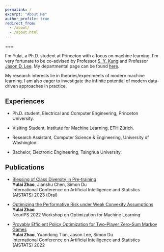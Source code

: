 ```yaml
---
permalink: /
excerpt: "About Me"
author_profile: true
redirect_from: 
  - /about/
  - /about.html
---
```


===

I'm Yulai, a Ph.D. student at Princeton with a focus on machine learning. I'm very fortunate to be co-advised by Professor [S. Y. Kung](https://ece.princeton.edu/people/sun-yuan-kung) and Professor [Jason D. Lee](https://jasondlee88.github.io/). My departmental page can be found [here](https://ece.princeton.edu/people/yulai-zhao).

My research interests lie in theories/experiments of modern machine learning. I am also eager to investigate the infinite potential of modern data-driven approaches in practice.
<!-- I'm Yulai, a Ph.D. student at Princeton University. My research interests lie in theories/experiments of modern machine learning. I am also eager to apply modern data-driven approaches to practice. -->

## Experiences

* Ph.D. student, Electrical and Computer Engineering, Princeton University.
<!-- Fortunately advised by Prof [S.Y. Kung](https://ece.princeton.edu/people/sun-yuan-kung) and [Jason D. Lee](https://jasondlee88.github.io/) -->
* Visiting Student, Institute for Machine Learning, ETH Zürich.
<!-- Hosted by Prof [Aurelien Lucchi](https://t.co/MWMK6o7qIq) -->
* Research Assistant, Computer Science & Engineering, University of Washington.
<!-- Hosted by Prof [Simon S. Du](https://simonshaoleidu.com/) -->
* Bachelor, Electronic Engineering, Tsinghua University.

## Publications

* [Blessing of Class Diversity in Pre-training](https://arxiv.org/abs/2209.03447)   
**Yulai Zhao**, Jianshu Chen, Simon Du   
International Conference on Artificial Intelligence and Statistics (AISTATS) 2023 (Oral)

* [Optimizing the Performative Risk under Weak Convexity Assumptions](https://openreview.net/forum?id=Ut_vApkulkk)   
**Yulai Zhao**   
NeurIPS 2022 Workshop on Optimization for Machine Learning

* [Provably Efficient Policy Optimization for Two-Player Zero-Sum Markov Games](https://proceedings.mlr.press/v151/zhao22b.html)   
**Yulai Zhao**, Yuandong Tian, Jason Lee, Simon Du   
International Conference on Artificial Intelligence and Statistics (AISTATS) 2022
